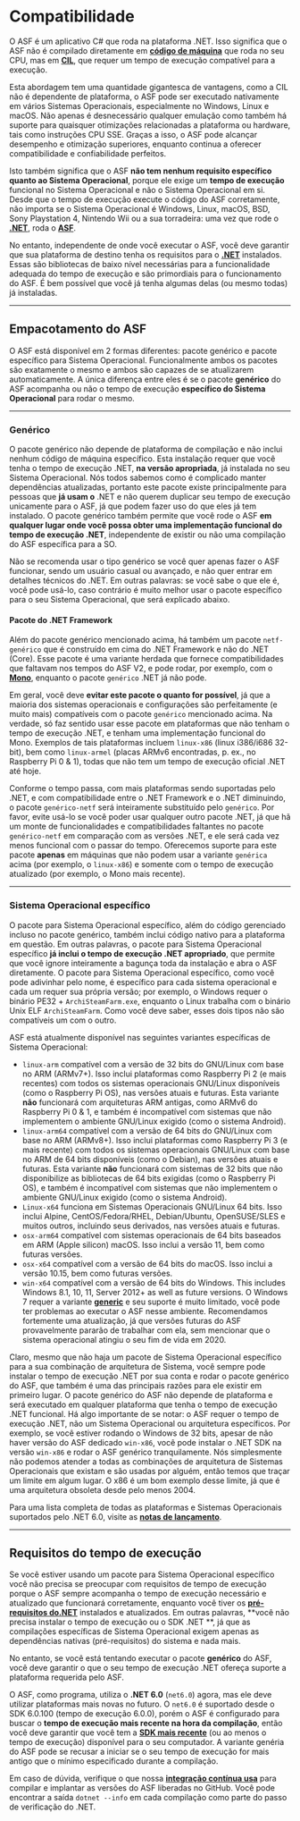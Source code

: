 # Compatibilidade

O ASF é um aplicativo C# que roda na plataforma .NET. Isso significa que o ASF não é compilado diretamente em **[código de máquina](https://pt.wikipedia.org/wiki/C%C3%B3digo_de_m%C3%A1quina)** que roda no seu CPU, mas em **[CIL](https://pt.wikipedia.org/wiki/Common_Intermediate_Language)**, que requer um tempo de execução compatível para a execução.

Esta abordagem tem uma quantidade gigantesca de vantagens, como a CIL não é dependente de plataforma, o ASF pode ser executado nativamente em vários Sistemas Operacionais, especialmente no Windows, Linux e macOS. Não apenas é desnecessário qualquer emulação como também há suporte para quaisquer otimizações relacionadas a plataforma ou hardware, tais como instruções CPU SSE. Graças a isso, o ASF pode alcançar desempenho e otimização superiores, enquanto continua a oferecer compatibilidade e confiabilidade perfeitos.

Isto também significa que o ASF **não tem nenhum requisito específico quanto ao Sistema Operacional**, porque ele exige um **tempo de execução** funcional no Sistema Operacional e não o Sistema Operacional em si. Desde que o tempo de execução execute o código do ASF corretamente, não importa se o Sistema Operacional é Windows, Linux, macOS, BSD, Sony Playstation 4, Nintendo Wii ou a sua torradeira: uma vez que rode o **[.NET](https://dotnet.microsoft.com/download/dotnet)**, roda o **[ASF](https://github.com/JustArchiNET/ArchiSteamFarm/releases/latest)**.

No entanto, independente de onde você executar o ASF, você deve garantir que sua plataforma de destino tenha os requisitos para o **[.NET](https://github.com/dotnet/core/blob/main/Documentation/prereqs.md)** instalados. Essas são bibliotecas de baixo nível necessárias para a funcionalidade adequada do tempo de execução e são primordiais para o funcionamento do ASF. É bem possível que você já tenha algumas delas (ou mesmo todas) já instaladas.

---

## Empacotamento do ASF

O ASF está disponível em 2 formas diferentes: pacote genérico e pacote específico para Sistema Operacional. Funcionalmente ambos os pacotes são exatamente o mesmo e ambos são capazes de se atualizarem automaticamente. A única diferença entre eles é se o pacote **genérico** do ASF acompanha ou não o tempo de execução **específico do Sistema Operacional** para rodar o mesmo.

---

### Genérico

O pacote genérico não depende de plataforma de compilação e não inclui nenhum código de máquina específico. Esta instalação requer que você tenha o tempo de execução .NET, **na versão apropriada**, já instalada no seu Sistema Operacional. Nós todos sabemos como é complicado manter dependências atualizadas, portanto este pacote existe principalmente para pessoas que **já usam o** .NET e não querem duplicar seu tempo de execução unicamente para o ASF, já que podem fazer uso do que eles já tem instalado. O pacote genérico também permite que você rode o ASF **em qualquer lugar onde você possa obter uma implementação funcional do tempo de execução .NET**, independente de existir ou não uma compilação do ASF específica para a SO.

Não se recomenda usar o tipo genérico se você quer apenas fazer o ASF funcionar, sendo um usuário casual ou avançado, e não quer entrar em detalhes técnicos do .NET. Em outras palavras: se você sabe o que ele é, você pode usá-lo, caso contrário é muito melhor usar o pacote específico para o seu Sistema Operacional, que será explicado abaixo.

#### Pacote do .NET Framework

Além do pacote genérico mencionado acima, há também um pacote `netf-genérico` que é construído em cima do .NET Framework e não do .NET (Core). Esse pacote é uma variante herdada que fornece compatibilidades que faltavam nos tempos do ASF V2, e pode rodar, por exemplo, com o **[Mono](https://www.mono-project.com)**, enquanto o pacote `genérico` .NET já não pode.

Em geral, você deve **evitar este pacote o quanto for possível**, já que a maioria dos sistemas operacionais e configurações são perfeitamente (e muito mais) compatíveis com o pacote `genérico` mencionado acima. Na verdade, só faz sentido usar esse pacote em plataformas que não tenham o tempo de execução .NET, e tenham uma implementação funcional do Mono. Exemplos de tais plataformas incluem `linux-x86` (linux i386/i686 32-bit), bem como `linux-armel` (placas ARMv6 encontradas, p. ex., no Raspberry Pi 0 & 1), todas que não tem um tempo de execução oficial .NET até hoje.

Conforme o tempo passa, com mais plataformas sendo suportadas pelo .NET, e com compatibilidade entre o .NET Framework e o .NET diminuindo, o pacote `genérico-netf` será inteiramente substituído pelo `genérico`. Por favor, evite usá-lo se você poder usar qualquer outro pacote .NET, já que hã um monte de funcionalidades e compatibilidades faltantes no pacote `genérico-netf` em comparação com as versões .NET, e ele será cada vez menos funcional com o passar do tempo. Oferecemos suporte para este pacote **apenas** em máquinas que não podem usar a variante `genérica` acima (por exemplo, o `linux-x86`) e somente com o tempo de execução atualizado (por exemplo, o Mono mais recente).

---

### Sistema Operacional específico

O pacote para Sistema Operacional específico, além do código gerenciado incluso no pacote genérico, também inclui código nativo para a plataforma em questão. Em outras palavras, o pacote para Sistema Operacional específico **já inclui o tempo de execução .NET apropriado**, que permite que você ignore inteiramente a bagunça toda da instalação e abra o ASF diretamente. O pacote para Sistema Operacional específico, como você pode adivinhar pelo nome, é específico para cada sistema operacional e cada um requer sua própria versão; por exemplo, o Windows requer o binário PE32 + `ArchiSteamFarm.exe`, enquanto o Linux trabalha com o binário Unix ELF `ArchiSteamFarm`. Como você deve saber, esses dois tipos não são compatíveis um com o outro.

ASF está atualmente disponível nas seguintes variantes específicas de Sistema Operacional:

- `linux-arm` compatível com a versão de 32 bits do GNU/Linux com base no ARM (ARMv7+). Isso inclui plataformas como Raspberry Pi 2 (e mais recentes) com todos os sistemas operacionais GNU/Linux disponíveis (como o Raspberry Pi OS), nas versões atuais e futuras. Esta variante **não** funcionará com arquiteturas ARM antigas, como ARMv6 do Raspberry Pi 0 & 1, e também é incompatível com sistemas que não implementem o ambiente GNU/Linux exigido (como o sistema Android).
- `linux-arm64` compatível com a versão de 64 bits do GNU/Linux com base no ARM (ARMv8+). Isso inclui plataformas como Raspberry Pi 3 (e mais recente) com todos os sistemas operacionais GNU/Linux com base no ARM de 64 bits disponíveis (como o Debian), nas versões atuais e futuras. Esta variante **não** funcionará com sistemas de 32 bits que não disponibilize as bibliotecas de 64 bits exigidas (como o Raspberry Pi OS), e também é incompatível com sistemas que não implementem o ambiente GNU/Linux exigido (como o sistema Android).
- `Linux-x64` funciona em Sistemas Operacionais GNU/Linux 64 bits. Isso inclui Alpine, CentOS/Fedora/RHEL, Debian/Ubuntu, OpenSUSE/SLES e muitos outros, incluindo seus derivados, nas versões atuais e futuras.
- `osx-arm64` compatível com sistemas operacionais de 64 bits baseados em ARM (Apple silicon) macOS. Isso inclui a versão 11, bem como futuras versões.
- `osx-x64` compatível com a versão de 64 bits do macOS. Isso inclui a versão 10.15, bem como futuras versões.
- `win-x64` compatível com a versão de 64 bits do Windows. This includes Windows 8.1, 10, 11, Server 2012+ as well as future versions. O Windows 7 requer a variante **[generic](https://github.com/JustArchiNET/ArchiSteamFarm/wiki/Setting-up#generic-setup)** e seu suporte é muito limitado, você pode ter problemas ao executar o ASF nesse ambiente. Recomendamos fortemente uma atualização, já que versões futuras do ASF provavelmente pararão de trabalhar com ela, sem mencionar que o sistema operacional atingiu o seu fim de vida em 2020.

Claro, mesmo que não haja um pacote de Sistema Operacional específico para a sua combinação de arquitetura de Sistema, você sempre pode instalar o tempo de execução .NET por sua conta e rodar o pacote genérico do ASF, que também é uma das principais razões para ele existir em primeiro lugar. O pacote genérico do ASF não depende de plataforma e será executado em qualquer plataforma que tenha o tempo de execução .NET funcional. Há algo importante de se notar: o ASF requer o tempo de execução .NET, não um Sistema Operacional ou arquitetura específicos. Por exemplo, se você estiver rodando o Windows de 32 bits, apesar de não haver versão do ASF dedicado `win-x86`, você pode instalar o .NET SDK na versão `win-x86` e rodar o ASF genérico tranquilamente. Nós simplesmente não podemos atender a todas as combinações de arquitetura de Sistemas Operacionais que existam e são usadas por alguém, então temos que traçar um limite em algum lugar. O x86 é um bom exemplo desse limite, já que é uma arquitetura obsoleta desde pelo menos 2004.

Para uma lista completa de todas as plataformas e Sistemas Operacionais suportados pelo .NET 6.0, visite as **[notas de lançamento](https://github.com/dotnet/core/blob/main/release-notes/6.0/supported-os.md)**.

---

## Requisitos do tempo de execução

Se você estiver usando um pacote para Sistema Operacional específico você não precisa se preocupar com requisitos de tempo de execução porque o ASF sempre acompanha o tempo de execução necessário e atualizado que funcionará corretamente, enquanto você tiver os **[pré-requisitos do.NET](https://github.com/dotnet/core/blob/main/Documentation/prereqs.md)** instalados e atualizados. Em outras palavras, **você não precisa instalar o tempo de execução ou o SDK .NET **, já que as compilações específicas de Sistema Operacional exigem apenas as dependências nativas (pré-requisitos) do sistema e nada mais.

No entanto, se você está tentando executar o pacote **genérico** do ASF, você deve garantir o que o seu tempo de execução .NET ofereça suporte a plataforma requerida pelo ASF.

O ASF, como programa, utiliza o **.NET 6.0** (`net6.0`) agora, mas ele deve utilizar plataformas mais novas no futuro. O `net6.0` é suportado desde o SDK 6.0.100 (tempo de execução 6.0.0), porém o ASF é configurado para buscar o **tempo de execução mais recente na hora da compilação**, então você deve garantir que você tem a **[SDK mais recente](https://dotnet.microsoft.com/download)** (ou ao menos o tempo de execução) disponível para o seu computador. A variante genéria do ASF pode se recusar a iniciar se o seu tempo de execução for mais antigo que o mínimo especificado durante a compilação.

Em caso de dúvida, verifique o que nossa **[integração contínua usa](https://github.com/JustArchiNET/ArchiSteamFarm/actions/workflows/publish.yml?query=branch%3Amain)** para compilar e implantar as versões do ASF liberadas no GitHub. Você pode encontrar a saída `dotnet --info` em cada compilação como parte do passo de verificação do .NET.